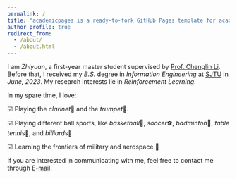 ```yaml
---
permalink: /
title: "academicpages is a ready-to-fork GitHub Pages template for academic personal websites"
author_profile: true
redirect_from: 
  - /about/
  - /about.html
---
```


I am _Zhiyuan_, a first-year master student supervised by [Prof. Chenglin Li](https://min.sjtu.edu.cn/En/FacultyShow/4?Vid=17). Before that, I received my _B.S._ degree in _Information Engineering_ at [SJTU](https://www.sjtu.edu.cn/) in _June, 2023_. My research interests lie in _Reinforcement Learning_.

In my spare time, I love:

 ☑ Playing the _clarinet_🎷 and the _trumpet_🎺.

 ☑ Playing different ball sports, like _basketball_🏀, _soccer_⚽️, _badminton_🏸, _table tennis_🏓, and _billiards_🎱.

 ☑ Learning the frontiers of military and aerospace.🚀

If you are interested in communicating with me, feel free to contact me through [E-mail](mailto:chenzhiyuan@sjtu.edu.cn).
